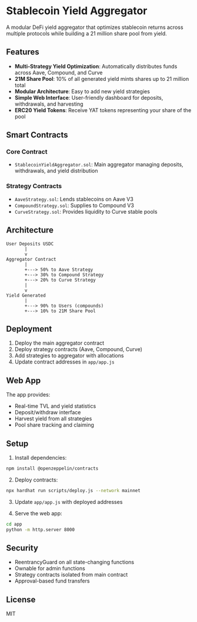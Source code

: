 # Stablecoin Yield Aggregator

A modular DeFi yield aggregator that optimizes stablecoin returns across multiple protocols while building a 21 million share pool from yield.

## Features

- **Multi-Strategy Yield Optimization**: Automatically distributes funds across Aave, Compound, and Curve
- **21M Share Pool**: 10% of all generated yield mints shares up to 21 million total
- **Modular Architecture**: Easy to add new yield strategies
- **Simple Web Interface**: User-friendly dashboard for deposits, withdrawals, and harvesting
- **ERC20 Yield Tokens**: Receive YAT tokens representing your share of the pool

## Smart Contracts

### Core Contract
- `StablecoinYieldAggregator.sol`: Main aggregator managing deposits, withdrawals, and yield distribution

### Strategy Contracts
- `AaveStrategy.sol`: Lends stablecoins on Aave V3
- `CompoundStrategy.sol`: Supplies to Compound V3
- `CurveStrategy.sol`: Provides liquidity to Curve stable pools

## Architecture

```
User Deposits USDC
       |
       v
Aggregator Contract
       |
       +---> 50% to Aave Strategy
       +---> 30% to Compound Strategy  
       +---> 20% to Curve Strategy
       |
       v
Yield Generated
       |
       +---> 90% to Users (compounds)
       +---> 10% to 21M Share Pool
```

## Deployment

1. Deploy the main aggregator contract
2. Deploy strategy contracts (Aave, Compound, Curve)
3. Add strategies to aggregator with allocations
4. Update contract addresses in `app/app.js`

## Web App

The app provides:
- Real-time TVL and yield statistics
- Deposit/withdraw interface
- Harvest yield from all strategies
- Pool share tracking and claiming

## Setup

1. Install dependencies:
```bash
npm install @openzeppelin/contracts
```

2. Deploy contracts:
```bash
npx hardhat run scripts/deploy.js --network mainnet
```

3. Update `app/app.js` with deployed addresses

4. Serve the web app:
```bash
cd app
python -m http.server 8000
```

## Security

- ReentrancyGuard on all state-changing functions
- Ownable for admin functions
- Strategy contracts isolated from main contract
- Approval-based fund transfers

## License

MIT